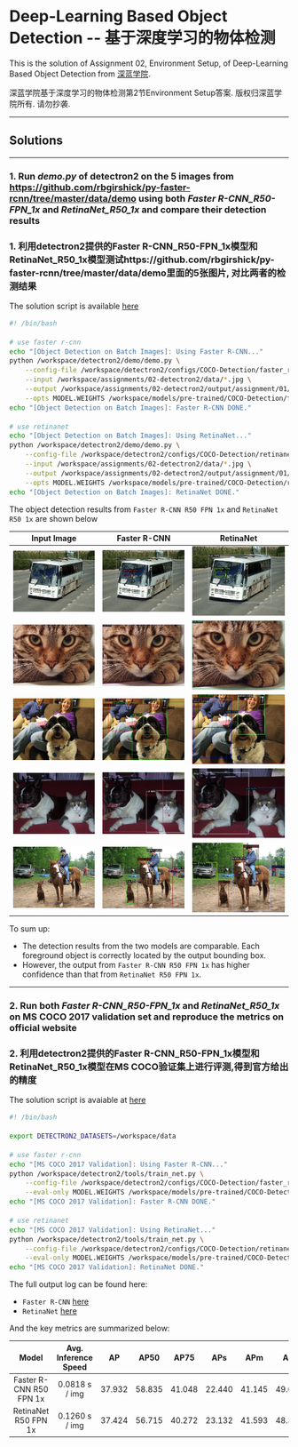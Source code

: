 # Deep-Learning Based Object Detection -- 基于深度学习的物体检测

This is the solution of Assignment 02, Environment Setup, of Deep-Learning Based Object Detection from [深蓝学院](https://www.shenlanxueyuan.com/course/250).

深蓝学院基于深度学习的物体检测第2节Environment Setup答案. 版权归深蓝学院所有. 请勿抄袭.

---

## Solutions

---

### 1. Run *demo.py* of detectron2 on the 5 images from https://github.com/rbgirshick/py-faster-rcnn/tree/master/data/demo using both *Faster R-CNN_R50-FPN_1x* and *RetinaNet_R50_1x* and compare their detection results
### 1. 利用detectron2提供的Faster R-CNN_R50-FPN_1x模型和RetinaNet_R50_1x模型测试https://github.com/rbgirshick/py-faster-rcnn/tree/master/data/demo里面的5张图片, 对比两者的检测结果

The solution script is available [here](scripts/run_assignment_01.sh)

```bash
#! /bin/bash

# use faster r-cnn
echo "[Object Detection on Batch Images]: Using Faster R-CNN..."
python /workspace/detectron2/demo/demo.py \
    --config-file /workspace/detectron2/configs/COCO-Detection/faster_rcnn_R_50_FPN_1x.yaml \
    --input /workspace/assignments/02-detectron2/data/*.jpg \
    --output /workspace/assignments/02-detectron2/output/assignment/01/faster_rcnn \
    --opts MODEL.WEIGHTS /workspace/models/pre-trained/COCO-Detection/faster_rcnn_R_50_FPN_1x/137257794/model_final_b275ba.pkl
echo "[Object Detection on Batch Images]: Faster R-CNN DONE."

# use retinanet
echo "[Object Detection on Batch Images]: Using RetinaNet..."
python /workspace/detectron2/demo/demo.py \
    --config-file /workspace/detectron2/configs/COCO-Detection/retinanet_R_50_FPN_1x.yaml \
    --input /workspace/assignments/02-detectron2/data/*.jpg \
    --output /workspace/assignments/02-detectron2/output/assignment/01/retinanet \
    --opts MODEL.WEIGHTS /workspace/models/pre-trained/COCO-Detection/retinanet_R_50_FPN_1x/190397773/model_final_bfca0b.pkl
echo "[Object Detection on Batch Images]: RetinaNet DONE."
```

The object detection results from `Faster R-CNN R50 FPN 1x` and `RetinaNet R50 1x` are shown below

Input Image                 |Faster R-CNN               |RetinaNet
:--------------------------:|:-------------------------:|:-------------------------:
![Input 01](data/000456.jpg)|![Faster R-CNN 01](output/assignment/01/faster_rcnn/000456.jpg)|![RetinaNet 01](output/assignment/01/retinanet/000456.jpg)
![Input 02](data/000542.jpg)|![Faster R-CNN 02](output/assignment/01/faster_rcnn/000542.jpg)|![RetinaNet 02](output/assignment/01/retinanet/000542.jpg)
![Input 03](data/001150.jpg)|![Faster R-CNN 03](output/assignment/01/faster_rcnn/001150.jpg)|![RetinaNet 03](output/assignment/01/retinanet/001150.jpg)
![Input 04](data/001763.jpg)|![Faster R-CNN 04](output/assignment/01/faster_rcnn/001763.jpg)|![RetinaNet 04](output/assignment/01/retinanet/001763.jpg)
![Input 05](data/004545.jpg)|![Faster R-CNN 05](output/assignment/01/faster_rcnn/004545.jpg)|![RetinaNet 05](output/assignment/01/retinanet/004545.jpg)

To sum up:

* The detection results from the two models are comparable. Each foreground object is correctly located by the output bounding box.
* However, the output from `Faster R-CNN R50 FPN 1x` has higher confidence than that from `RetinaNet R50 FPN 1x`.

---

### 2. Run both *Faster R-CNN_R50-FPN_1x* and *RetinaNet_R50_1x* on MS COCO 2017 validation set and reproduce the metrics on official website
### 2. 利用detectron2提供的Faster R-CNN_R50-FPN_1x模型和RetinaNet_R50_1x模型在MS COCO验证集上进行评测,得到官方给出的精度

The solution script is avaiable at [here](scripts/run_assignment_02.sh)

```bash
#! /bin/bash

export DETECTRON2_DATASETS=/workspace/data

# use faster r-cnn
echo "[MS COCO 2017 Validation]: Using Faster R-CNN..."
python /workspace/detectron2/tools/train_net.py \
    --config-file /workspace/detectron2/configs/COCO-Detection/faster_rcnn_R_50_FPN_1x.yaml \
    --eval-only MODEL.WEIGHTS /workspace/models/pre-trained/COCO-Detection/faster_rcnn_R_50_FPN_1x/137257794/model_final_b275ba.pkl
echo "[MS COCO 2017 Validation]: Faster R-CNN DONE."

# use retinanet
echo "[MS COCO 2017 Validation]: Using RetinaNet..."
python /workspace/detectron2/tools/train_net.py \
    --config-file /workspace/detectron2/configs/COCO-Detection/retinanet_R_50_FPN_1x.yaml \
    --eval-only MODEL.WEIGHTS /workspace/models/pre-trained/COCO-Detection/retinanet_R_50_FPN_1x/190397773/model_final_bfca0b.pkl
echo "[MS COCO 2017 Validation]: RetinaNet DONE."
```

The full output log can be found here:

* `Faster R-CNN` [here](output/assignment/02/retinanet/log.txt)
* `RetinaNet` [here](output/assignment/02/retinanet/log.txt)

And the key metrics are summarized below:

|          Model          | Avg. Inference Speed |   AP   |  AP50  |  AP75  |   APs  |   APm  |   APl  |
|:-----------------------:|:--------------------:|:------:|:------:|:------:|:------:|:------:|:------:|
| Faster R-CNN R50 FPN 1x |    0.0818 s / img    | 37.932 | 58.835 | 41.048 | 22.440 | 41.145 | 49.098 |
|   RetinaNet R50 FPN 1x  |    0.1260 s / img    | 37.424 | 56.715 | 40.272 | 23.132 | 41.593 | 48.300 |
